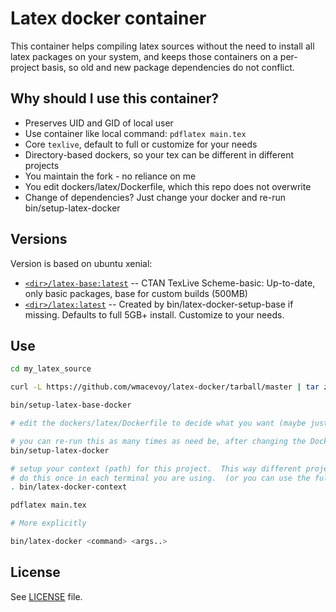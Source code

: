 Latex docker container 
======================

This container helps compiling latex sources without the need to install all latex packages on your system, and keeps those containers
on a per-project basis, so old and new package dependencies do not conflict.

Why should I use this container?
-----
- Preserves UID and GID of local user
- Use container like local command: `pdflatex main.tex`
- Core `texlive`, default to full or customize for your needs
- Directory-based dockers, so your tex can be different in different projects
- You maintain the fork - no reliance on me
- You edit dockers/latex/Dockerfile, which this repo does not overwrite
- Change of dependencies? Just change your docker and re-run bin/setup-latex-docker

Versions
--------
Version is based on ubuntu xenial:

- [`<dir>/latex-base:latest`](dockers/latex-base/Dockerfile)
-- CTAN TexLive Scheme-basic: Up-to-date, only basic packages, base for custom builds (500MB)
- [`<dir>/latex:latest`](dockers/latex/Dockerfile)
-- Created by bin/latex-docker-setup-base if missing.  Defaults to full 5GB+ install.  Customize to your needs.

Use
------------

```bash
cd my_latex_source

curl -L https://github.com/wmacevoy/latex-docker/tarball/master | tar zx --strip=1

bin/setup-latex-base-docker

# edit the dockers/latex/Dockerfile to decide what you want (maybe just leave full install if unsure)

# you can re-run this as many times as need be, after changing the Dockerfile for more or less stuff
bin/setup-latex-docker

# setup your context (path) for this project.  This way different projects can have different dockers...
# do this once in each terminal you are using.  (or you can use the full path bin/pdflatex, etc.)
. bin/latex-docker-context

pdflatex main.tex

# More explicitly

bin/latex-docker <command> <args..>
```

License
-------

See [LICENSE](LICENSE) file.
